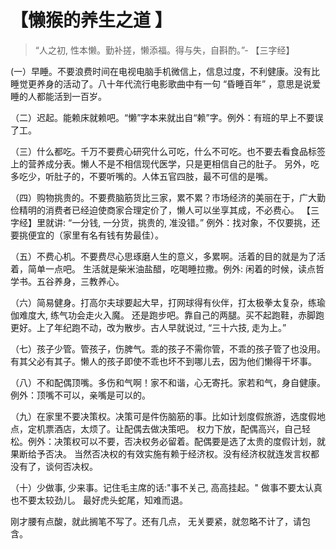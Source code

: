 # 【懒猴的养生之道 】

>  “人之初, 性本懒。勤补搓，懒添福。得与失，自斟酌。”- 【三字经】

 (一）早睡。不要浪费时间在电视电脑手机微信上，信息过度，不利健康。没有比睡觉更养身的活动了。八十年代流行电影歌曲中有一句 “昏睡百年” ，意思是说爱睡的人都能活到一百岁。
 
（二）迟起。能赖床就赖吧。“懒”字本来就出自“赖”字。例外：有班的早上不要误了工。

（三）什么都吃。千万不要费心研究什么可吃，什么不可吃。也不要去看食品标签上的营养成分表。懒人不是不相信现代医学，只是更相信自己的肚子。
另外，吃多吃少，听肚子的，不要听嘴的。人体五官四肢，最不可信的是嘴。

（四）购物挑贵的。不要费脑筋货比三家，累不累？市场经济的美丽在于，广大勤俭精明的消费者已经迫使商家合理定价了，懒人可以坐享其成，不必费心。
【三字经】里就讲: “一分钱, 一分货，挑贵的, 准没错。”  例外：找对象，不仅要挑，还要挑便宜的（家里有名有钱有势最佳）。

（五）不费心机。不要费尽心思琢磨人生的意义，多累啊。活着的目的就是为了活着，简单一点吧。
生活就是柴米油盐醋，吃喝睡拉撒。例外: 闲着的时候，读点哲学书。五谷养身，三教养心。

（六）简易健身。打高尔夫球要起大早，打网球得有伙伴，打太极拳太复杂，练瑜伽难度大, 练气功会走火入魔。
还是跑步吧。靠自己的两腿。买不起跑鞋，赤脚跑更好。上了年纪跑不动，改为散步。古人早就说过, “三十六技, 走为上。”

（七）孩子少管。管孩子，伤脾气。乖的孩子不需你管，不乖的孩子管了也没用。
有其父必有其子。懒人的孩子即使不乖也坏不到哪儿去，因为他们懒得干坏事。

（八）不和配偶顶嘴。多伤和气啊！家不和谐，心无寄托。家若和气，身自健康。例外：顶嘴不可以，亲嘴是可以的。

（九）在家里不要决策权。决策可是件伤脑筋的事。比如计划度假旅游，选度假地点，定机票酒店，太烦了。让配偶去做决策吧。
权力下放，配偶高兴，自己轻松。例外：决策权可以不要，否决权务必留着。配偶要是选了太贵的度假计划，就果断给予否决。
当然否决权的有效实施有赖于经济权。没有经济权就连发言权都没有了，谈何否决权。

（十）少做事, 少来事。记住毛主席的话:"事不关己, 高高挂起。" 做事不要太认真也不要太较劲儿。
最好虎头蛇尾，知难而退。

刚才腰有点酸，就此搁笔不写了。还有几点， 无关要紧，就忽略不计了，请包含。
